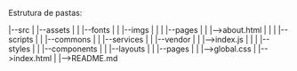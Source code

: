 Estrutura de pastas:

|--src
|   |--assets
|   |   |--fonts
|   |   |--imgs
|   |
|   |--pages
|   |   |-->about.html
|   |
|   |--scripts
|   |   |--commons
|   |   |--services
|   |   |--vendor
|   |   |-->index.js 
|   |
|   |--styles
|   |   |--components
|   |   |--layouts
|   |   |--pages
|   |   |-->global.css
|   |-->index.html
|
|-->README.md 